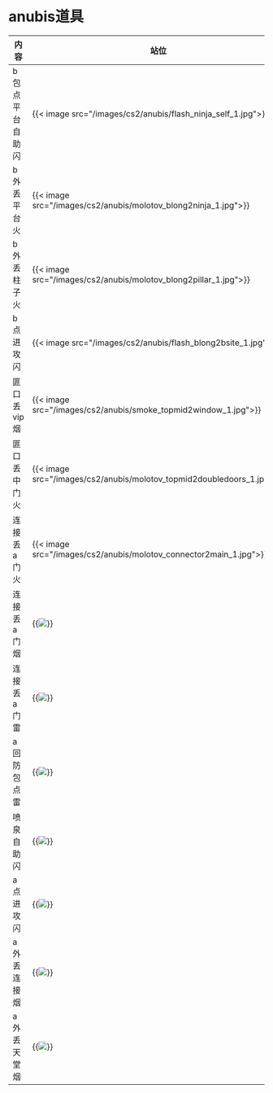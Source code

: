 # anubis道具


| 内容 | 站位 | 瞄点 |
|-------|-------|-------|
|b包点平台自助闪 | {{< image src="/images/cs2/anubis/flash_ninja_self_1.jpg">}}| {{< image src="/images/cs2/anubis/flash_ninja_self_2.jpg">}}|
|b外丢平台火| {{< image src="/images/cs2/anubis/molotov_blong2ninja_1.jpg">}}| {{< image src="/images/cs2/anubis/molotov_blong2ninja_2.jpg">}}|
| b外丢柱子火| {{< image src="/images/cs2/anubis/molotov_blong2pillar_1.jpg">}}|{{<image src="/images/cs2/anubis/molotov_blong2pillar_2.jpg">}} |
| b点进攻闪|{{< image src="/images/cs2/anubis/flash_blong2bsite_1.jpg">}} | {{<image src="/images/cs2/anubis/flash_blong2bsite_2.jpg">}}|
| 匪口丢vip烟| {{< image src="/images/cs2/anubis/smoke_topmid2window_1.jpg">}}| {{<image src="/images/cs2/anubis/smoke_topmid2window_2.jpg">}}|
| 匪口丢中门火| {{< image src="/images/cs2/anubis/molotov_topmid2doubledoors_1.jpg">}}|{{<image src="/images/cs2/anubis/molotov_topmid2doubledoors_2.jpg">}} |
|连接丢a门火| {{< image src="/images/cs2/anubis/molotov_connector2main_1.jpg">}}| {{<image src="/images/cs2/anubis/molotov_connector2main_2.jpg">}}|
|连接丢a门烟 | {{<image src="/images/cs2/anubis/smoke_connector2main_1.jpg">}}| {{<image src="/images/cs2/anubis/smoke_connector2main_2.jpg">}}|
| 连接丢a门雷|{{<image src="/images/cs2/anubis/grenade_connector2main_1.jpg">}} | {{<image src="/images/cs2/anubis/grenade_connector2main_2.jpg">}}|
| a回防包点雷|{{<image src="/images/cs2/anubis/grenade_heaven2asite_1.jpg">}} | {{<image src="/images/cs2/anubis/grenade_heaven2asite_2.jpg">}}|
|喷泉自助闪 | {{<image src="/images/cs2/anubis/flash_fountain_self_1.jpg">}}|{{<image src="/images/cs2/anubis/flash_fountain_self_2.jpg">}} |
| a点进攻闪| {{<image src="/images/cs2/anubis/flash_main2asite_1.jpg">}}| {{<image src="/images/cs2/anubis/flash_main2asite_2.jpg">}}|
| a外丢连接烟| {{<image src="/images/cs2/anubis/smoke_boat2connector_1.jpg">}}|{{<image src="/images/cs2/anubis/smoke_boat2connector_2.jpg">}} |
| a外丢天堂烟| {{<image src="/images/cs2/anubis/smoke_boat2heaven_1.jpg">}}| {{<image src="/images/cs2/anubis/smoke_boat2heaven_2.jpg">}}|




